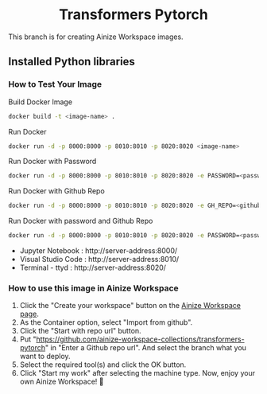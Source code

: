 <h1 align="center">
    Transformers Pytorch
    <br>
</h1>

This branch is for creating Ainize Workspace images.

## Installed Python libraries

### How to Test Your Image

Build Docker Image

```bash
docker build -t <image-name> .
```

Run Docker

```bash
docker run -d -p 8000:8000 -p 8010:8010 -p 8020:8020 <image-name>
```

Run Docker with Password

```bash
docker run -d -p 8000:8000 -p 8010:8010 -p 8020:8020 -e PASSWORD=<password> <image-name>
```

Run Docker with Github Repo

```bash
docker run -d -p 8000:8000 -p 8010:8010 -p 8020:8020 -e GH_REPO=<github-repo> <image-name>
```

Run Docker with password and Github Repo

```bash
docker run -d -p 8000:8000 -p 8010:8010 -p 8020:8020 -e PASSWORD=<password> -e GH_REPO=<github-repo> <image-name>
```

- Jupyter Notebook : http://server-address:8000/
- Visual Studio Code : http://server-address:8010/
- Terminal - ttyd : http://server-address:8020/

### How to use this image in Ainize Workspace

1. Click the "Create your workspace" button on the [Ainize Workspace page](https://ainize.ai/workspace).
2. As the Container option, select "Import from github".
3. Click the "Start with repo url" button.
4. Put "https://github.com/ainize-workspace-collections/transformers-pytorch" in "Enter a Github repo url". And select the branch what you want to deploy.
5. Select the required tool(s) and click the OK button.
6. Click "Start my work" after selecting the machine type.
   Now, enjoy your own Ainize Workspace! 🎉
